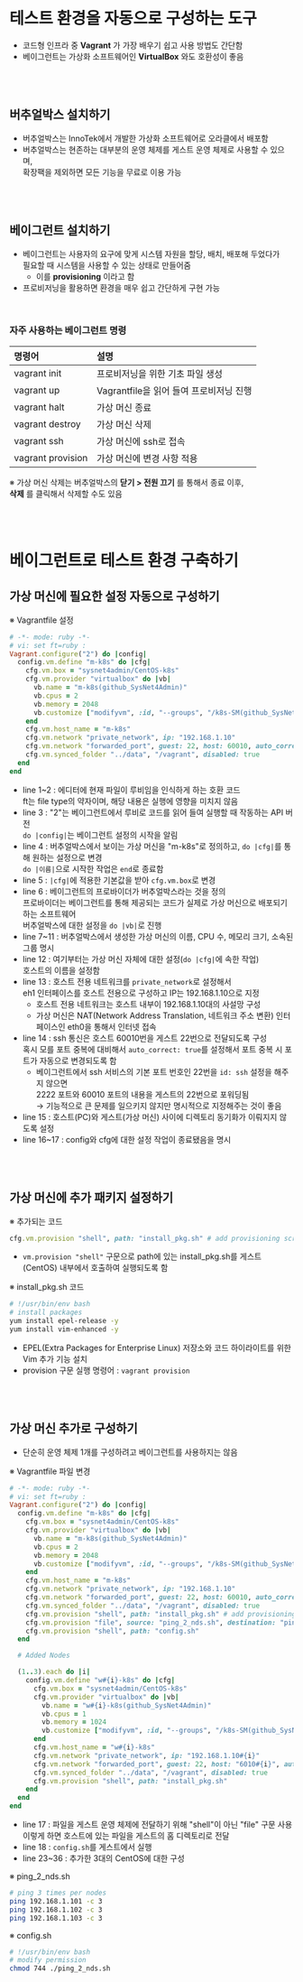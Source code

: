 # 테스트 환경을 자동으로 구성하는 도구

- 코드형 인프라 중 **Vagrant** 가 가장 배우기 쉽고 사용 방법도 간단함
- 베이그런트는 가상화 소프트웨어인 **VirtualBox** 와도 호환성이 좋음

<br>
<br>

## 버추얼박스 설치하기

- 버추얼박스는 InnoTek에서 개발한 가상화 소프트웨어로 오라클에서 배포함
- 버추얼박스는 현존하는 대부분의 운영 체제를 게스트 운영 체제로 사용할 수 있으며,<br>확장팩을 제외하면 모든 기능을 무료로 이용 가능

<br>
<br>

## 베이그런트 설치하기

- 베이그런트는 사용자의 요구에 맞게 시스템 자원을 할당, 배치, 배포해 두었다가<br>필요할 때 시스템을 사용할 수 있는 상태로 만들어줌
  - 이를 **provisioning** 이라고 함
- 프로비저닝을 활용하면 환경을 매우 쉽고 간단하게 구현 가능

<br>

### 자주 사용하는 베이그런트 명령

| 명령어            | 설명                                    |
| :---------------- | :-------------------------------------- |
| vagrant init      | 프로비저닝을 위한 기초 파일 생성        |
| vagrant up        | Vagrantfile을 읽어 들여 프로비저닝 진행 |
| vagrant halt      | 가상 머신 종료                          |
| vagrant destroy   | 가상 머신 삭제                          |
| vagrant ssh       | 가상 머신에 ssh로 접속                  |
| vagrant provision | 가상 머신에 변경 사항 적용              |

※ 가상 머신 삭제는 버추얼박스의 **닫기 > 전원 끄기** 를 통해서 종료 이후,<br>**삭제** 를 클릭해서 삭제할 수도 있음

<br>
<br>

# 베이그런트로 테스트 환경 구축하기

## 가상 머신에 필요한 설정 자동으로 구성하기

※ Vagrantfile 설정

```ruby
# -*- mode: ruby -*-
# vi: set ft=ruby :
Vagrant.configure("2") do |config|
  config.vm.define "m-k8s" do |cfg|
    cfg.vm.box = "sysnet4admin/CentOS-k8s"
    cfg.vm.provider "virtualbox" do |vb|
      vb.name = "m-k8s(github_SysNet4Admin)"
      vb.cpus = 2
      vb.memory = 2048
      vb.customize ["modifyvm", :id, "--groups", "/k8s-SM(github_SysNet4Admin)"]
    end
    cfg.vm.host_name = "m-k8s"
    cfg.vm.network "private_network", ip: "192.168.1.10"
    cfg.vm.network "forwarded_port", guest: 22, host: 60010, auto_correct: true, id: "ssh"
    cfg.vm.synced_folder "../data", "/vagrant", disabled: true
  end
end
```

- line 1~2 : 에디터에 현재 파일이 루비임을 인식하게 하는 호환 코드<br>ft는 file type의 약자이며, 해당 내용은 실행에 영향을 미치지 않음
- line 3 : "2"는 베이그런트에서 루비로 코드를 읽어 들여 실행할 때 작동하는 API 버전<br>`do |config|`는 베이그런트 설정의 시작을 알림
- line 4 : 버추얼박스에서 보이는 가상 머신을 "m-k8s"로 정의하고, `do |cfg|`를 통해 원하는 설정으로 변경<br>`do |이름|`으로 시작한 작업은 `end`로 종료함
- line 5 : `|cfg|`에 적용한 기본값을 받아 `cfg.vm.box`로 변경
- line 6 : 베이그런트의 프로바이더가 버추얼박스라는 것을 정의<br>프로바이더는 베이그런트를 통해 제공되는 코드가 실제로 가상 머신으로 배포되기 하는 소프트웨어<br>버추얼박스에 대한 설정을 `do |vb|`로 진행
- line 7~11 : 버추얼박스에서 생성한 가상 머신의 이름, CPU 수, 메모리 크기, 소속된 그룹 명시
- line 12 : 여기부터는 가상 머신 자체에 대한 설정(`do |cfg|`에 속한 작업)<br>호스트의 이름을 설정함
- line 13 : 호스트 전용 네트워크를 `private_network`로 설정해서<br>eh1 인터페이스를 호스트 전용으로 구성하고 IP는 192.168.1.10으로 지정
  - 호스트 전용 네트워크는 호스트 내부이 192.168.1.10대의 사설망 구성
  - 가상 머신은 NAT(Network Address Translation, 네트워크 주소 변환) 인터페이스인 eth0을 통해서 인터넷 접속
- line 14 : ssh 통신은 호스트 60010번을 게스트 22번으로 전달되도록 구성<br>혹시 모를 포트 중복에 대비해서 `auto_correct: true`를 설정해서 포트 중복 시 포트가 자동으로 변경되도록 함
  - 베이그런트에서 ssh 서비스의 기본 포트 번호인 22번을 `id: ssh` 설정을 해주지 않으면<br>2222 포트와 60010 포트의 내용을 게스트의 22번으로 포워딩됨<br>→ 기능적으로 큰 문제를 일으키지 않지만 명시적으로 지정해주는 것이 좋음
- line 15 : 호스트(PC)와 게스트(가상 머신) 사이에 디렉토리 동기화가 이뤄지지 않도록 설정
- line 16~17 : config와 cfg에 대한 설정 작업이 종료됐음을 명시

<br>
<br>

## 가상 머신에 추가 패키지 설정하기

※ 추가되는 코드

```ruby
cfg.vm.provision "shell", path: "install_pkg.sh" # add provisioning script
```

- `vm.provision "shell"` 구문으로 path에 있는 install_pkg.sh를 게스트(CentOS) 내부에서 호출하여 실행되도록 함

※ install_pkg.sh 코드

```sh
# !/usr/bin/env bash
# install packages
yum install epel-release -y
yum install vim-enhanced -y
```

- EPEL(Extra Packages for Enterprise Linux) 저장소와 코드 하이라이트를 위한 Vim 추가 기능 설치
- provision 구문 실행 명령어 : `vagrant provision`

<br>
<br>

## 가상 머신 추가로 구성하기

- 단순히 운영 체제 1개를 구성하려고 베이그런트를 사용하지는 않음

※ Vagrantfile 파일 변경

```ruby
# -*- mode: ruby -*-
# vi: set ft=ruby :
Vagrant.configure("2") do |config|
  config.vm.define "m-k8s" do |cfg|
    cfg.vm.box = "sysnet4admin/CentOS-k8s"
    cfg.vm.provider "virtualbox" do |vb|
      vb.name = "m-k8s(github_SysNet4Admin)"
      vb.cpus = 2
      vb.memory = 2048
      vb.customize ["modifyvm", :id, "--groups", "/k8s-SM(github_SysNet4Admin)"]
    end
    cfg.vm.host_name = "m-k8s"
    cfg.vm.network "private_network", ip: "192.168.1.10"
    cfg.vm.network "forwarded_port", guest: 22, host: 60010, auto_correct: true, id: "ssh"
    cfg.vm.synced_folder "../data", "/vagrant", disabled: true
    cfg.vm.provision "shell", path: "install_pkg.sh" # add provisioning script
    cfg.vm.provision "file", source: "ping_2_nds.sh", destination: "ping_2_nds.sh"
    cfg.vm.provision "shell", path: "config.sh"
  end

  # Added Nodes

  (1..3).each do |i|
    config.vm.define "w#{i}-k8s" do |cfg|
      cfg.vm.box = "sysnet4admin/CentOS-k8s"
      cfg.vm.provider "virtualbox" do |vb|
        vb.name = "w#{i}-k8s(github_SysNet4Admin)"
        vb.cpus = 1
        vb.memory = 1024
        vb.customize ["modifyvm", :id, "--groups", "/k8s-SM(github_SysNet4Admin)"]
      end
      cfg.vm.host_name = "w#{i}-k8s"
      cfg.vm.network "private_network", ip: "192.168.1.10#{i}"
      cfg.vm.network "forwarded_port", guest: 22, host: "6010#{i}", auto_correct: true, id: "ssh"
      cfg.vm.synced_folder "../data", "/vagrant", disabled: true
      cfg.vm.provision "shell", path: "install_pkg.sh"
    end
  end
end
```

- line 17 : 파일을 게스트 운영 체제에 전달하기 위해 "shell"이 아닌 "file" 구문 사용<br>이렇게 하면 호스트에 있는 파일을 게스트의 홈 디렉토리로 전달
- line 18 : `config.sh`를 게스트에서 실행
- line 23~36 : 추가한 3대의 CentOS에 대한 구성

※ ping_2_nds.sh

```sh
# ping 3 times per nodes
ping 192.168.1.101 -c 3
ping 192.168.1.102 -c 3
ping 192.168.1.103 -c 3
```

※ config.sh

```sh
# !/usr/bin/env bash
# modify permission
chmod 744 ./ping_2_nds.sh
```
